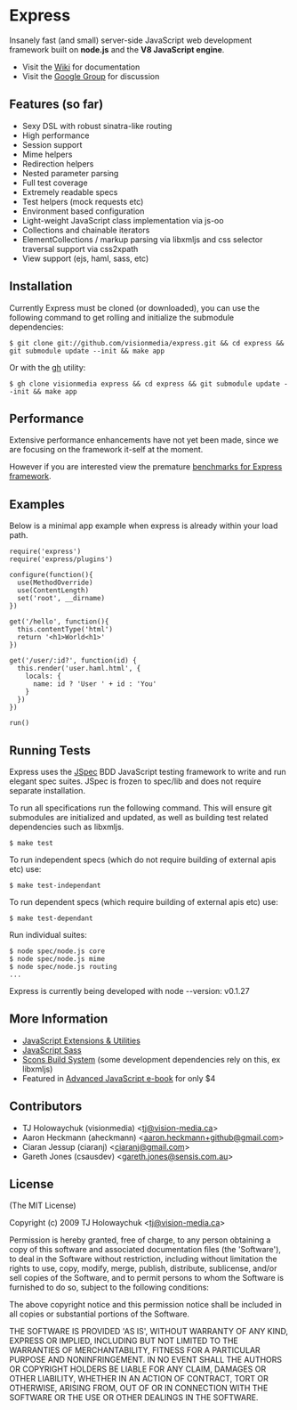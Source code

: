 
# Express
      
  Insanely fast (and small) server-side JavaScript web development framework
  built on **node.js** and the **V8 JavaScript engine**.

  * Visit the [Wiki](http://wiki.github.com/visionmedia/express) for documentation
  * Visit the [Google Group](http://groups.google.com/group/express-js) for discussion

## Features (so far)

  * Sexy DSL with robust sinatra-like routing
  * High performance
  * Session support
  * Mime helpers
  * Redirection helpers
  * Nested parameter parsing
  * Full test coverage
  * Extremely readable specs
  * Test helpers (mock requests etc)
  * Environment based configuration
  * Light-weight JavaScript class implementation via js-oo
  * Collections and chainable iterators
  * ElementCollections / markup parsing via libxmljs and css selector traversal support via css2xpath
  * View support (ejs, haml, sass, etc)
  
## Installation

Currently Express must be cloned (or downloaded), you can use the following command to
get rolling and initialize the submodule dependencies:

    $ git clone git://github.com/visionmedia/express.git && cd express && git submodule update --init && make app
    
Or with the [gh](http://github.com/visionmedia/gh) utility:

    $ gh clone visionmedia express && cd express && git submodule update --init && make app

## Performance

  Extensive performance enhancements have not yet been made,
  since we are focusing on the framework it-self at the moment. 
  
  However if you are interested view the premature [benchmarks for Express framework](http://vision-media.ca/resources/nodejs/express-nodejs-web-development-framework-performance).

## Examples

Below is a minimal app example when express is already within your load path.

    require('express')
    require('express/plugins')
    
    configure(function(){
      use(MethodOverride)
      use(ContentLength)
      set('root', __dirname)
    })
    
    get('/hello', function(){
      this.contentType('html')
      return '<h1>World<h1>'
    })
    
    get('/user/:id?', function(id) {
      this.render('user.haml.html', {
        locals: {
          name: id ? 'User ' + id : 'You' 
        }
      })
    })
    
    run()
  
## Running Tests

Express uses the [JSpec](http://jspec.info) BDD JavaScript testing
framework to write and run elegant spec suites. JSpec is frozen 
to spec/lib and does not require separate installation.

To run all specifications run the following command. This will ensure
git submodules are initialized and updated, as well as building test
related dependencies such as libxmljs.

    $ make test
    
To run independent specs (which do not require building of external apis etc) use:

    $ make test-independant
    
To run dependent specs (which require building of external apis etc) use:

    $ make test-dependant
    
Run individual suites:

    $ node spec/node.js core
    $ node spec/node.js mime
    $ node spec/node.js routing
    ...
    
Express is currently being developed with node --version:
    v0.1.27
    
## More Information

  * [JavaScript Extensions &amp; Utilities](http://github.com/visionmedia/ext.js)
  * [JavaScript Sass](http://github.com/visionmedia/sass.js)
  * [Scons Build System](http://www.scons.org/) (some development dependencies rely on this, ex libxmljs)
  * Featured in [Advanced JavaScript e-book](http://www.dev-mag.com/2010/02/18/advanced-javascript/) for only $4
    
## Contributors

  * TJ Holowaychuk (visionmedia) &lt;tj@vision-media.ca&gt;
  * Aaron Heckmann (aheckmann) &lt;aaron.heckmann+github@gmail.com&gt;
  * Ciaran Jessup (ciaranj) &lt;ciaranj@gmail.com&gt;
  * Gareth Jones (csausdev) &lt;gareth.jones@sensis.com.au&gt;
    
## License 

(The MIT License)

Copyright (c) 2009 TJ Holowaychuk &lt;tj@vision-media.ca&gt;

Permission is hereby granted, free of charge, to any person obtaining
a copy of this software and associated documentation files (the
'Software'), to deal in the Software without restriction, including
without limitation the rights to use, copy, modify, merge, publish,
distribute, sublicense, and/or sell copies of the Software, and to
permit persons to whom the Software is furnished to do so, subject to
the following conditions:

The above copyright notice and this permission notice shall be
included in all copies or substantial portions of the Software.

THE SOFTWARE IS PROVIDED 'AS IS', WITHOUT WARRANTY OF ANY KIND,
EXPRESS OR IMPLIED, INCLUDING BUT NOT LIMITED TO THE WARRANTIES OF
MERCHANTABILITY, FITNESS FOR A PARTICULAR PURPOSE AND NONINFRINGEMENT.
IN NO EVENT SHALL THE AUTHORS OR COPYRIGHT HOLDERS BE LIABLE FOR ANY
CLAIM, DAMAGES OR OTHER LIABILITY, WHETHER IN AN ACTION OF CONTRACT,
TORT OR OTHERWISE, ARISING FROM, OUT OF OR IN CONNECTION WITH THE
SOFTWARE OR THE USE OR OTHER DEALINGS IN THE SOFTWARE.
